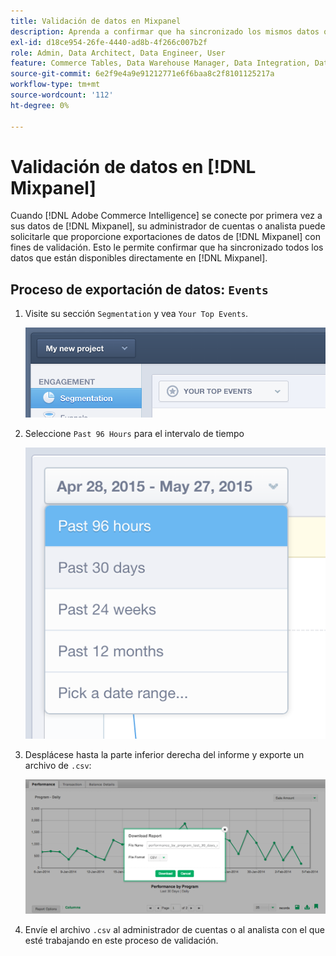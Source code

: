 ```yaml
---
title: Validación de datos en Mixpanel
description: Aprenda a confirmar que ha sincronizado los mismos datos que están disponibles directamente en Mixpanel.
exl-id: d18ce954-26fe-4440-ad8b-4f266c007b2f
role: Admin, Data Architect, Data Engineer, User
feature: Commerce Tables, Data Warehouse Manager, Data Integration, Data Import/Export
source-git-commit: 6e2f9e4a9e91212771e6f6baa8c2f8101125217a
workflow-type: tm+mt
source-wordcount: '112'
ht-degree: 0%

---
```


# Validación de datos en [!DNL Mixpanel]

Cuando [!DNL Adobe Commerce Intelligence] se conecte por primera vez a sus datos de [!DNL Mixpanel], su administrador de cuentas o analista puede solicitarle que proporcione exportaciones de datos de [!DNL Mixpanel] con fines de validación. Esto le permite confirmar que ha sincronizado todos los datos que están disponibles directamente en [!DNL Mixpanel].

## Proceso de exportación de datos: `Events`

1. Visite su sección `Segmentation` y vea `Your Top Events`.

   ![](../../../assets/your-top-events.png)

1. Seleccione `Past 96 Hours` para el intervalo de tiempo

   ![](../../../assets/past-96-hours.png)

1. Desplácese hasta la parte inferior derecha del informe y exporte un archivo de `.csv`:

   ![](../../../assets/export-csv-mixpanel.png)

1. Envíe el archivo `.csv` al administrador de cuentas o al analista con el que esté trabajando en este proceso de validación.
